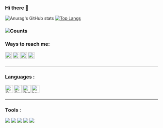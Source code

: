 ### Hi there 👋

<!--
**ABHINAV-ACHHA/ABHINAV-ACHHA** is a ✨ _special_ ✨ repository because its `README.md` (this file) appears on your GitHub profile.

Here are some ideas to get you started:

- 🔭 I’m currently working on ...
- 🌱 I’m currently learning ...
- 👯 I’m looking to collaborate on ...
- 🤔 I’m looking for help with ...
- 💬 Ask me about ...
- 📫 How to reach me: ...
- 😄 Pronouns: ...
- ⚡ Fun fact: ...
-->

![Anurag's GitHub stats](https://github-readme-stats.vercel.app/api?username=ABHINAV-ACHHA&count_private=true&theme=midnight-purple)
[![Top Langs](https://github-readme-stats.vercel.app/api/top-langs/?username=ABHINAV-ACHHA&langs_count=8)](https://github.com/ABHINAV-ACHHA/github-readme-stats)

### ![Counts](https://komarev.com/ghpvc/?username=ABHINAV-ACHHA&color=red&style=flat-square&label=Profile+Visits)

### Ways to reach me:
[<img align="left" alt="ABHINAV-ACHHA | Telegram" width="22px" src="https://i.imgur.com/6BBu5v3.png" />](https://www.telegram.me/ABH_i_NAV)
[<img align="left" alt="ABHINAV-ACHHA | Instagram" width="22px" src="https://i.imgur.com/zTSjHxi.png" />](https://www.instagram.com/_.abhi_nav.__)
[<img align="left" alt="ABHINAV-ACHHA | Twitter" width="22px" src="https://github.com/WaylonWalker/WaylonWalker/blob/main/icon/twitter.png" />](https://www.twitter.com/AbhinavAchha2)
[<img align="left" alt="ABHINAV-ACHHA | Linkedin" width="22px" src="https://github.com/WaylonWalker/WaylonWalker/blob/main/icon/linkedin.png" />](https://www.linkedin.com/in/abhinav-achha)
<br></br>


---

### Languages :
[<img align="left" alt="C" width="26px" src="https://cdn.jsdelivr.net/npm/simple-icons@3.10.0/icons/c.svg"/>](C)
[<img align="left" alt="C++" width="26px" src="https://cdn.jsdelivr.net/npm/simple-icons@3.10.0/icons/cplusplus.svg"/>](C++)
[<img align="left" alt="Python" width="26px" src="https://cdn.jsdelivr.net/npm/simple-icons@3.10.0/icons/python.svg"/>](Python)
[<img align="left" alt="bash" width="26px" src="https://cdn.jsdelivr.net/npm/simple-icons@3.10.0/icons/gnubash.svg"/>](Bash)
<br></br>


---

### Tools :
![](https://img.shields.io/badge/OS-Ubuntu-informational?style=flat&logo=linux&logoColor=white&color=f71d05)
![](https://img.shields.io/badge/Editor-Neovim-informational?style=flat&logo=Neovim&logoColor=white&color=f71d05)
![](https://img.shields.io/badge/Shell-Zsh-informational?style=flat&logo=gnu-zsh&logoColor=white&color=f71d05)
![](https://img.shields.io/badge/DE-KDE-informational?style=flat&logo=KDE&logoColor=white&color=f71d05)
![](https://img.shields.io/badge/Terminal-Alacritty-informational?style=flat&logo=Windows-Terminal&logoColor=white&color=f71d05)




